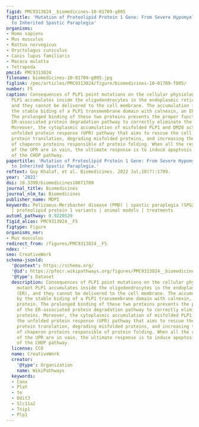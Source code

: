 ```yaml
---
figid: PMC9313024__biomedicines-10-01709-g005
figtitle: 'Mutation of Proteolipid Protein 1 Gene: From Severe Hypomyelinating Leukodystrophy
  to Inherited Spastic Paraplegia'
organisms:
- Homo sapiens
- Mus musculus
- Rattus norvegicus
- Oryctolagus cuniculus
- Canis lupus familiaris
- Macaca mulatta
- Tetrapoda
pmcid: PMC9313024
filename: biomedicines-10-01709-g005.jpg
figlink: /pmc/articles/PMC9313024/figure/biomedicines-10-01709-f005/
number: F5
caption: Consequences of PLP1 point mutations on the cellular physiology. The mutant
  PLP1 accumulates inside the oligodendrocytes in the endoplasmic reticulum (ER),
  and they cannot be delivered to the cell membrane. The accumulation is caused by
  the stable biding of a PLP1 transmembrane domain with calnexin, an ER chaperon protein.
  The prolonged binding of these two proteins prevents the proper functioning of the
  ER-associated protein degradation pathway to correctly eliminate the misfolded proteins.
  Moreover, the cytoplasmic accumulation of misfolded PLP1 and DM20 activates the
  unfolded protein response (UPR) pathway that aims to rescue the cell by stopping
  protein translation, degrading misfolded proteins, and increasing the production
  of chaperon proteins responsible of protein folding. When all the rescue mechanisms
  of the UPR are in vain, the ultimate response is to induce apoptosis by the activation
  of the CHOP pathway.
papertitle: 'Mutation of Proteolipid Protein 1 Gene: From Severe Hypomyelinating Leukodystrophy
  to Inherited Spastic Paraplegia.'
reftext: Guy Khalaf, et al. Biomedicines. 2022 Jul;10(7):1709.
year: '2022'
doi: 10.3390/biomedicines10071709
journal_title: Biomedicines
journal_nlm_ta: Biomedicines
publisher_name: MDPI
keywords: Pelizaeus-Merzbacher disease (PMD) | spastic paraplegia (SPG2) | diagnosis
  | proteolipid protein 1 variants | animal models | treatments
automl_pathway: 0.9220529
figid_alias: PMC9313024__F5
figtype: Figure
organisms_ner:
- Mus musculus
redirect_from: /figures/PMC9313024__F5
ndex: ''
seo: CreativeWork
schema-jsonld:
  '@context': https://schema.org/
  '@id': https://pfocr.wikipathways.org/figures/PMC9313024__biomedicines-10-01709-g005.html
  '@type': Dataset
  description: Consequences of PLP1 point mutations on the cellular physiology. The
    mutant PLP1 accumulates inside the oligodendrocytes in the endoplasmic reticulum
    (ER), and they cannot be delivered to the cell membrane. The accumulation is caused
    by the stable biding of a PLP1 transmembrane domain with calnexin, an ER chaperon
    protein. The prolonged binding of these two proteins prevents the proper functioning
    of the ER-associated protein degradation pathway to correctly eliminate the misfolded
    proteins. Moreover, the cytoplasmic accumulation of misfolded PLP1 and DM20 activates
    the unfolded protein response (UPR) pathway that aims to rescue the cell by stopping
    protein translation, degrading misfolded proteins, and increasing the production
    of chaperon proteins responsible of protein folding. When all the rescue mechanisms
    of the UPR are in vain, the ultimate response is to induce apoptosis by the activation
    of the CHOP pathway.
  license: CC0
  name: CreativeWork
  creator:
    '@type': Organization
    name: WikiPathways
  keywords:
  - Canx
  - Plat
  - te
  - Ddit3
  - Slc11a2
  - Tnip1
  - Plp1
---
```

